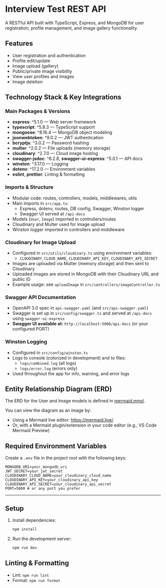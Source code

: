 # Interview Test REST API

A RESTful API built with TypeScript, Express, and MongoDB for user registration, profile management, and image gallery functionality.

## Features
- User registration and authentication
- Profile edit/update
- Image upload (gallery)
- Public/private image visibility
- View user profiles and images
- Image deletion

## Technology Stack & Key Integrations

### Main Packages & Versions
- **express**: ^5.1.0 — Web server framework
- **typescript**: ^5.8.3 — TypeScript support
- **mongoose**: ^8.16.4 — MongoDB object modeling
- **jsonwebtoken**: ^9.0.2 — JWT authentication
- **bcryptjs**: ^3.0.2 — Password hashing
- **multer**: ^2.0.2 — File uploads (memory storage)
- **cloudinary**: ^2.7.0 — Cloud image hosting
- **swagger-jsdoc**: ^6.2.8, **swagger-ui-express**: ^5.0.1 — API docs
- **winston**: ^3.17.0 — Logging
- **dotenv**: ^17.2.0 — Environment variables
- **eslint**, **prettier**: Linting & formatting

### Imports & Structure
- Modular code: routes, controllers, models, middlewares, utils
- Main imports in `src/app.ts`:
  - Express, dotenv, routes, DB config, Swagger, Winston logger
  - Swagger UI served at `/api-docs`
- Models (`User`, `Image`) imported in controllers/routes
- Cloudinary and Multer used for image upload
- Winston logger imported in controllers and middleware

### Cloudinary for Image Upload
- Configured in `src/utils/cloudinary.ts` using environment variables:
  - `CLOUDINARY_CLOUD_NAME`, `CLOUDINARY_API_KEY`, `CLOUDINARY_API_SECRET`
- Images are uploaded via Multer (memory storage) and then sent to Cloudinary
- Uploaded images are stored in MongoDB with their Cloudinary URL and public ID
- Example usage: see `uploadImage` in `src/controllers/imageController.ts`

### Swagger API Documentation
- OpenAPI 3.0 spec in `api-swagger.yaml` (and `src/api-swagger.yaml`)
- Swagger is set up in `src/config/swagger.ts` and served at `/api-docs` using `swagger-ui-express`
- **Swagger UI available at:** `http://localhost:5000/api-docs` (or your configured PORT)

### Winston Logging
- Configured in `src/config/winston.ts`
- Logs to console (colorized in development) and to files:
  - `logs/combined.log` (all logs)
  - `logs/error.log` (errors only)
- Used throughout the app for info, warning, and error logs

## Entity Relationship Diagram (ERD)

The ERD for the User and Image models is defined in [mermaid.mmd](./mermaid.mmd).

You can view the diagram as an image by:
- Using a Mermaid live editor: https://mermaid.live/
- Or, with a Mermaid plugin/extension in your code editor (e.g., VS Code Mermaid Preview)

## Required Environment Variables

Create a `.env` file in the project root with the following keys:

```
MONGODB_URI=your_mongodb_uri
JWT_SECRET=your_jwt_secret
CLOUDINARY_CLOUD_NAME=your_cloudinary_cloud_name
CLOUDINARY_API_KEY=your_cloudinary_api_key
CLOUDINARY_API_SECRET=your_cloudinary_api_secret
PORT=5000 # or any port you prefer
```

---

## Setup
1. Install dependencies:
   ```bash
   npm install
   ```

2. Run the development server:
   ```bash
   npm run dev
   ```

## Linting & Formatting
- Lint: `npm run lint`
- Format: `npm run format`
